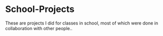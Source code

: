 # School-Projects
These are projects I did for classes in school, most of which were done in collaboration with other people..

